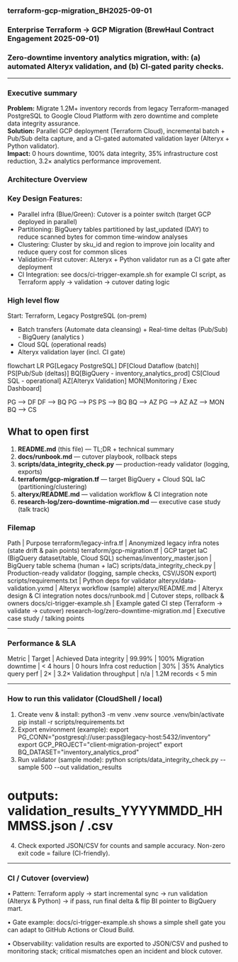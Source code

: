 ### terraform-gcp-migration_BH2025-09-01
### Enterprise Terraform → GCP Migration (BrewHaul Contract Engagement 2025-09-01)
### Zero-downtime inventory analytics migration, with: (a) automated Alteryx validation, and (b) CI-gated parity checks.
---
### Executive summary
**Problem:** Migrate 1.2M+ inventory records from legacy Terraform-managed PostgreSQL to Google Cloud Platform with zero downtime and complete data integrity assurance.  
**Solution:** Parallel GCP deployment (Terraform Cloud), incremental batch + Pub/Sub delta capture, and a CI-gated automated validation layer (Alteryx + Python validator).  
**Impact:** 0 hours downtime, 100% data integrity, 35% infrastructure cost reduction, 3.2× analytics performance improvement.

### Architecture Overview
### Key Design Features:
- Parallel infra (Blue/Green): Cutover is a pointer switch (target GCP deployed in parallel)
- Partitioning: BigQuery tables partitioned by last_updated (DAY) to reduce scanned bytes for common time-window analyses
- Clustering: Cluster by sku_id and region to improve join locality and reduce query cost for common slices
- Validation-First cutover: ALteryx + Python validator run as a CI gate after deployment
- CI Integration: see docs/ci-trigger-example.sh for example CI script, as Terraform apply -> validation -> cutover dating logic

### High level flow
Start: Terraform, Legacy PostgreSQL (on-prem)  
- Batch transfers (Automate data cleansing) + Real-time deltas (Pub/Sub)  - BigQuery (analytics )  
- Cloud SQL (operational reads)  
- Alteryx validation layer (incl. CI gate)  

flowchart LR
  PG[Legacy PostgreSQL]
  DF[Cloud Dataflow (batch)]
  PS[Pub/Sub (deltas)]
  BQ[BigQuery - inventory_analytics_prod]
  CS[Cloud SQL - operational]
  AZ[Alteryx Validation]
  MON[Monitoring / Exec Dashboard]

  PG --> DF
  DF --> BQ
  PG --> PS
  PS --> BQ
  BQ --> AZ
  PG --> AZ
  AZ --> MON
  BQ --> CS

## What to open first 
1. **README.md** (this file) — TL;DR + technical summary  
2. **docs/runbook.md** — cutover playbook, rollback steps  
3. **scripts/data_integrity_check.py** — production-ready validator (logging, exports)  
4. **terraform/gcp-migration.tf** — target BigQuery + Cloud SQL IaC (partitioning/clustering)  
5. **alteryx/README.md** — validation workflow & CI integration note  
6. **research-log/zero-downtime-migration.md** — executive case study (talk track)

### Filemap
Path | Purpose
terraform/legacy-infra.tf	| Anonymized legacy infra notes (state drift & pain points)
terraform/gcp-migration.tf	| GCP target IaC (BigQuery dataset/table, Cloud SQL)
schemas/inventory_master.json |	BigQuery table schema (human + IaC)
scripts/data_integrity_check.py |	Production-ready validator (logging, sample checks, CSV/JSON export)
scripts/requirements.txt	| Python deps for validator
alteryx/data-validation.yxmd	| Alteryx workflow (sample)
alteryx/README.md	| Alteryx design & CI integration notes
docs/runbook.md	| Cutover steps, rollback & owners
docs/ci-trigger-example.sh	| Example gated CI step (Terraform → validate → cutover)
research-log/zero-downtime-migration.md | Executive case study / talking points
________________________________________
### Performance & SLA
Metric |	Target	| Achieved
Data integrity |	99.99%	| 100%
Migration downtime	| < 4 hours	| 0 hours
Infra cost reduction	| 30%	| 35%
Analytics query perf	| 2×	| 3.2×
Validation throughput	| n/a |	1.2M records < 5 min 
________________________________________
### How to run this validator (CloudShell / local)
1.	Create venv & install:
python3 -m venv .venv
source .venv/bin/activate
pip install -r scripts/requirements.txt
2.	Export environment (example):
export PG_CONN="postgresql://user:pass@legacy-host:5432/inventory"
export GCP_PROJECT="client-migration-project"
export BQ_DATASET="inventory_analytics_prod"
3.	Run validator (sample mode):
python scripts/data_integrity_check.py --sample 500 --out validation_results
# outputs: validation_results_YYYYMMDD_HHMMSS.json / .csv
4.	Check exported JSON/CSV for counts and sample accuracy. Non-zero exit code = failure (CI-friendly).
________________________________________
### CI / Cutover (overview)
•	Pattern: Terraform apply → start incremental sync → run validation (Alteryx & Python) → if pass, run final delta & flip BI pointer to BigQuery mart.

•	Gate example: docs/ci-trigger-example.sh shows a simple shell gate you can adapt to GitHub Actions or Cloud Build.

•	Observability: validation results are exported to JSON/CSV and pushed to monitoring stack; critical mismatches open an incident and block cutover.



